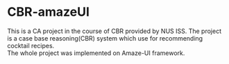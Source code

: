 # CBR-amazeUI  
This is a CA project in the course of CBR provided by NUS ISS.
The project is a case base reasoning(CBR) system which use for recommending cocktail recipes.  
The whole project was implemented on Amaze-UI framework.
